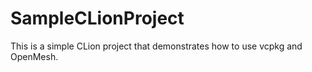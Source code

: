 # SampleCLionProject

This is a simple CLion project that demonstrates how to use vcpkg and OpenMesh.
